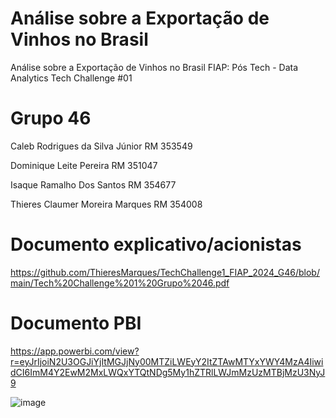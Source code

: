 # Análise sobre a Exportação de Vinhos no Brasil


Análise sobre a Exportação de Vinhos no Brasil FIAP: Pós Tech - Data Analytics Tech Challenge #01

# Grupo 46
Caleb Rodrigues da Silva Júnior RM 353549

Dominique Leite Pereira  RM 351047

Isaque Ramalho Dos Santos RM 354677

Thieres Claumer Moreira Marques  RM 354008 

# Documento explicativo/acionistas
https://github.com/ThieresMarques/TechChallenge1_FIAP_2024_G46/blob/main/Tech%20Challenge%201%20Grupo%2046.pdf

# Documento PBI
https://app.powerbi.com/view?r=eyJrIjoiN2U3OGJiYjItMGJjNy00MTZiLWEyY2ItZTAwMTYxYWY4MzA4IiwidCI6ImM4Y2EwM2MxLWQxYTQtNDg5My1hZTRlLWJmMzUzMTBjMzU3NyJ9

![image](https://github.com/ThieresMarques/TechChallenge1_FIAP_2024_G46/assets/167770809/36498cb6-98c8-47e7-9163-b45aea43511c)
